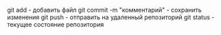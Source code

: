 git add - добавить файл
git commit -m "комментарий" - сохранить изменения
git push - отправить на удаленный репозиторий
git status - текущее состояние репозитория

